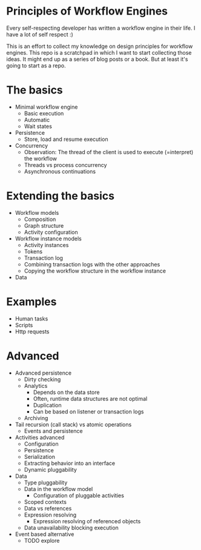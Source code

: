 # Principles of Workflow Engines

Every self-respecting developer has written a workflow engine in their life.  I have a lot of self respect :)

This is an effort to collect my knowledge on design principles for workflow engines.  This repo is a scratchpad 
in which I want to start collecting those ideas.  It might end up as a series of blog posts or a book.  But at 
least it's going to start as a repo.

# The basics 

* Minimal workflow engine
  * Basic execution
  * Automatic
  * Wait states
* Persistence
  * Store, load and resume execution
* Concurrency
  * Observation: The thread of the client is used to execute (=interpret) the workflow
  * Threads vs process concurrency
  * Asynchronous continuations

# Extending the basics

* Workflow models
  * Composition
  * Graph structure
  * Activity configuration  
* Workflow instance models
  * Activity instances
  * Tokens
  * Transaction log
  * Combining transaction logs with the other approaches
  * Copying the workflow structure in the workflow instance
* Data

# Examples
  
* Human tasks
* Scripts
* Http requests
    
# Advanced

* Advanced persistence
  * Dirty checking
  * Analytics
    * Depends on the data store
    * Often, runtime data structures are not optimal
    * Duplication  
    * Can be based on listener or transaction logs
  * Archiving
* Tail recursion (call stack) vs atomic operations
  * Events and persistence
* Activities advanced
  * Configuration
  * Persistence
  * Serialization
  * Extracting behavior into an interface
  * Dynamic pluggability
* Data
  * Type pluggability
  * Data in the workflow model
    * Configuration of pluggable activities
  * Scoped contexts
  * Data vs references
  * Expression resolving
    * Expression resolving of referenced objects
  * Data unavailability blocking execution 
* Event based alternative
  * TODO explore
  